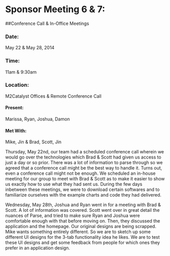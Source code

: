 # Sponsor Meeting 6 & 7: 
##Conference Call & In-Office Meetings

### Date: 
May 22 & May 28, 2014

### Time: 
11am & 9:30am

### Location: 
M2Catalyst Offices & Remote Conference Call 

#### Present: 
Marissa, Ryan, Joshua, Damon

#### Met With: 
Mike, Jin &  Brad, Scott, Jin


Thursday, May 22nd, our team had a scheduled conference call wherein we would go over the technologies which Brad & Scott had given
us access to just a day or so prior.  There was a lot of information to parse through so we agreed that a conference call might
be the best way to handle it.  Turns out, even a conference call might not be enough. We scheduled an in-house meeting for our group
to meet with Brad & Scott as to make it easier to show us exactly how to use what they had sent us.  During the few days inbetween
these meetings, we were to download certain softwares and to familiarize ourselves with the example charts and code they had delivered.

Wednesday, May 28th, Joshua and Ryan went in for a meeting with Brad & Scott. A lot of information was covered. Scott went over in great detail
the nuances of Parse, and tried to make sure Ryan and Joshua were comfortable enough with that before moving on. Then, they discussed the application
and the homepage.  Our original designs are being scrapped. Mike wants something entirely different.  So we are to sketch up some different UI
designs for the 3-tab functionality idea he likes. We are to test these UI designs and get some feedback from people for which ones they
prefer in an application design.


